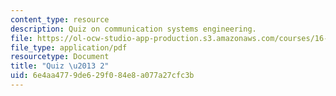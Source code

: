 ```yaml
---
content_type: resource
description: Quiz on communication systems engineering.
file: https://ol-ocw-studio-app-production.s3.amazonaws.com/courses/16-36-communication-systems-engineering-spring-2009/6e4aa4779de629f084e8a077a27cfc3b_MIT16_36s09_quiz02.pdf
file_type: application/pdf
resourcetype: Document
title: "Quiz \u2013 2"
uid: 6e4aa477-9de6-29f0-84e8-a077a27cfc3b
---
```

